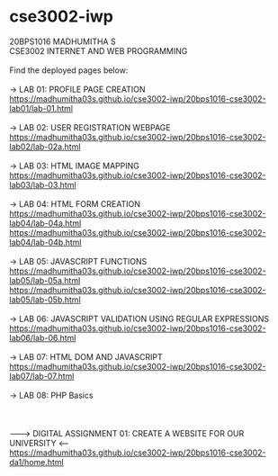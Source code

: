 # cse3002-iwp
20BPS1016 MADHUMITHA S<br/>
CSE3002 INTERNET AND WEB PROGRAMMING
<br/><br/>
Find the deployed pages below: <br/><br/>
-> LAB 01: PROFILE PAGE CREATION <br/>
https://madhumitha03s.github.io/cse3002-iwp/20bps1016-cse3002-lab01/lab-01.html 
<br/><br/>
-> LAB 02: USER REGISTRATION WEBPAGE <br/>
https://madhumitha03s.github.io/cse3002-iwp/20bps1016-cse3002-lab02/lab-02a.html
<br/><br/>
-> LAB 03: HTML IMAGE MAPPING <br/>
https://madhumitha03s.github.io/cse3002-iwp/20bps1016-cse3002-lab03/lab-03.html
<br/><br/>
-> LAB 04: HTML FORM CREATION <br/>
https://madhumitha03s.github.io/cse3002-iwp/20bps1016-cse3002-lab04/lab-04a.html
<br/>
https://madhumitha03s.github.io/cse3002-iwp/20bps1016-cse3002-lab04/lab-04b.html
<br/><br/>
-> LAB 05: JAVASCRIPT FUNCTIONS <br/>
https://madhumitha03s.github.io/cse3002-iwp/20bps1016-cse3002-lab05/lab-05a.html
<br/>
https://madhumitha03s.github.io/cse3002-iwp/20bps1016-cse3002-lab05/lab-05b.html
<br/><br/>
-> LAB 06: JAVASCRIPT VALIDATION USING REGULAR EXPRESSIONS <br/>
https://madhumitha03s.github.io/cse3002-iwp/20bps1016-cse3002-lab06/lab-06.html
<br/><br/>
-> LAB 07: HTML DOM AND JAVASCRIPT <br/>
https://madhumitha03s.github.io/cse3002-iwp/20bps1016-cse3002-lab07/lab-07.html
<br/><br/>
-> LAB 08: PHP Basics
<br/><br/>
<br/><br/>
---> DIGITAL ASSIGNMENT 01: CREATE A WEBSITE FOR OUR UNIVERSITY <--
<br/>
https://madhumitha03s.github.io/cse3002-iwp/20bps1016-cse3002-da1/home.html
